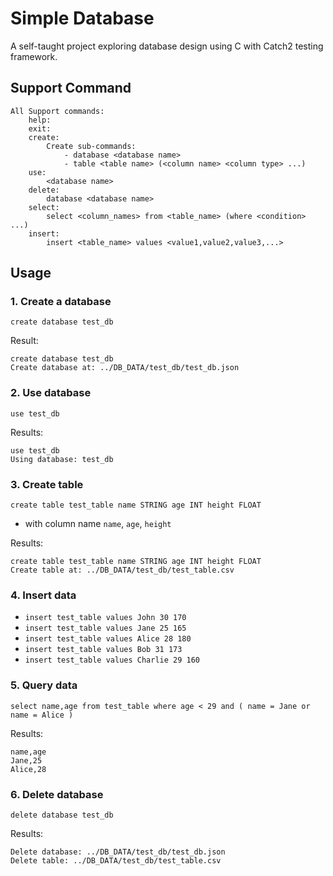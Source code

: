 # Simple Database
A self-taught project exploring database design using C 
with Catch2 testing framework.

## Support Command
```
All Support commands: 
    help: 
    exit: 
    create: 
        Create sub-commands: 
            - database <database name> 
            - table <table name> (<column name> <column type> ...) 
    use: 
        <database name> 
    delete: 
        database <database name> 
    select: 
        select <column_names> from <table_name> (where <condition> ...)
    insert:
        insert <table_name> values <value1,value2,value3,...>
```

## Usage

### 1. Create a database
`create database test_db`

Result:
```
create database test_db
Create database at: ../DB_DATA/test_db/test_db.json 
```

### 2. Use database
`use test_db` 

Results:
```
use test_db
Using database: test_db 
```

### 3. Create table
`create table test_table name STRING age INT height FLOAT`
- with column name `name`, `age`, `height`

Results:
```
create table test_table name STRING age INT height FLOAT
Create table at: ../DB_DATA/test_db/test_table.csv 
```

### 4. Insert data
- `insert test_table values John 30 170`
- `insert test_table values Jane 25 165` 
- `insert test_table values Alice 28 180` 
- `insert test_table values Bob 31 173` 
- `insert test_table values Charlie 29 160` 

### 5. Query data
`select name,age from test_table where age < 29 and ( name = Jane or name = Alice )`

Results:
```
name,age
Jane,25
Alice,28
```

### 6. Delete database
`delete database test_db`

Results:
```
Delete database: ../DB_DATA/test_db/test_db.json 
Delete table: ../DB_DATA/test_db/test_table.csv 
```
